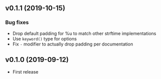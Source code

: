 ## v0.1.1 (2019-10-15)

### Bug fixes

  * Drop default padding for %u to match other strftime implementations
  * Use `keyword()` type for options
  * Fix `-` modifier to actually drop padding per documentation

## v0.1.0 (2019-09-12)

  * First release
